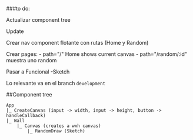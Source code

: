 
###to do:

Actualizar component tree

Update 

Crear nav component flotante con rutas (Home y Random)

Crear pages:
    - path="/" Home shows current canvas
    - path="/random/:id" muestra uno random

Pasar a Funcional
    -Sketch












Lo relevante va en el branch `development` 


##Component tree 
```
App
|_ CreateCanvas (input -> width, input -> height, button -> handleCallback)
|_ Wall
    |_ Canvas (creates a wxh canvas)
        |_ RandomDraw (Sketch)
    

```


